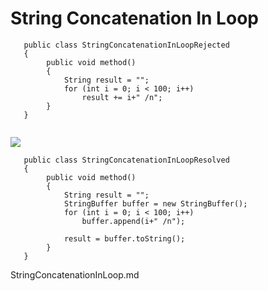 String Concatenation In Loop
=============

```
   public class StringConcatenationInLoopRejected
   {
        public void method() 
        {
            String result = "";
            for (int i = 0; i < 100; i++) 
                result += i+" /n";
        }
   }
   
```   
![](http://www.iconki.com/icons/Software-Applications/32x32-Applications-Basics/arrow_down_blue.png)
   
```
   public class StringConcatenationInLoopResolved
   {
     	public void method()
        {
        	String result = "";
            StringBuffer buffer = new StringBuffer();
            for (int i = 0; i < 100; i++) 
                buffer.append(i+" /n");	
                		
            result = buffer.toString();				       
        }
   }
```

StringConcatenationInLoop.md